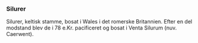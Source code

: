 ### Silurer


Silurer, keltisk stamme, bosat i Wales i det romerske Britannien. Efter en del modstand blev de i 78 e.Kr. pacificeret og bosat i Venta Silurum (nuv. Caerwent).